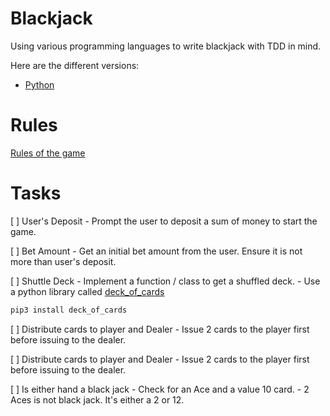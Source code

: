 # Blackjack
Using various programming languages to write blackjack with TDD in mind.

Here are the different versions:
- [Python](https://github.com/abeltanjq/blackjack/tree/python)

# Rules
[Rules of the game](https://www.blackjackapprenticeship.com/how-to-play-blackjack/)

# Tasks
[ ] User's Deposit
    - Prompt the user to deposit a sum of money to start the game.

[ ] Bet Amount
    - Get an initial bet amount from the user. Ensure it is not more than user's deposit.

[ ] Shuttle Deck
    - Implement a function / class to get a shuffled deck.
    - Use a python library called [deck_of_cards](https://pypi.org/project/deck-of-cards/0.0.10/)
    
```sh
pip3 install deck_of_cards
```

[ ] Distribute cards to player and Dealer
    - Issue 2 cards to the player first before issuing to the dealer.

[ ] Distribute cards to player and Dealer
    - Issue 2 cards to the player first before issuing to the dealer.

[ ] Is either hand a black jack
    - Check for an Ace and a value 10 card.
    - 2 Aces is not black jack. It's either a 2 or 12.

